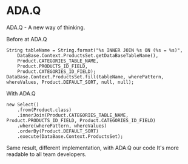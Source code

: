 ADA.Q
=====

ADA.Q - A new way of thinking.

Before at ADA.Q

	String tableName = String.format("%s INNER JOIN %s ON (%s = %s)", 
		DataBase.Context.ProductsSet.getDataBaseTableName(), 
		Product.CATEGORIES_TABLE_NAME, 
		Product.PRODUCTS_ID_FIELD, 
		Product.CATEGORIES_ID_FIELD);
	DataBase.Context.ProductsSet.fill(tableName, wherePattern, whereValues, Product.DEFAULT_SORT, null, null);

With ADA.Q

	new Select()
		.from(Product.class)
		.innerJoin(Product.CATEGORIES_TABLE_NAME, Product.PRODUCTS_ID_FIELD, Product.CATEGORIES_ID_FIELD)
		.where(wherePattern, whereValues)
		.orderBy(Product.DEFAULT_SORT)
		.execute(DataBase.Context.ProductsSet);
			

Same result, different implementation, with ADA.Q our code It's more readable to all team developers.
